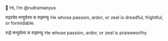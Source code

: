 👋 Hi, I’m @rudramanyus

रुद्रस्येव मन्युर्यस्य स रुद्रमन्युः
He whose passion, ardor, or zeal is dreadful, frightful, or formidable.

रुद्रो मन्युर्यस्य स रुद्रमन्युः
He whose passion, ardor, or zeal is praiseworthy
